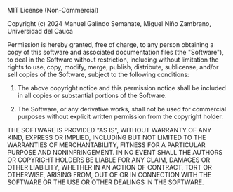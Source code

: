 MIT License (Non-Commercial)

Copyright (c) 2024 Manuel Galindo Semanate, Miguel Niño Zambrano, Universidad del Cauca

Permission is hereby granted, free of charge, to any person obtaining a copy
of this software and associated documentation files (the "Software"), to deal
in the Software without restriction, including without limitation the rights
to use, copy, modify, merge, publish, distribute, sublicense, and/or sell
copies of the Software, subject to the following conditions:

1. The above copyright notice and this permission notice shall be included in all
   copies or substantial portions of the Software.

2. The Software, or any derivative works, shall not be used for commercial
   purposes without explicit written permission from the copyright holder.

THE SOFTWARE IS PROVIDED "AS IS", WITHOUT WARRANTY OF ANY KIND, EXPRESS OR
IMPLIED, INCLUDING BUT NOT LIMITED TO THE WARRANTIES OF MERCHANTABILITY,
FITNESS FOR A PARTICULAR PURPOSE AND NONINFRINGEMENT. IN NO EVENT SHALL THE
AUTHORS OR COPYRIGHT HOLDERS BE LIABLE FOR ANY CLAIM, DAMAGES OR OTHER
LIABILITY, WHETHER IN AN ACTION OF CONTRACT, TORT OR OTHERWISE, ARISING FROM,
OUT OF OR IN CONNECTION WITH THE SOFTWARE OR THE USE OR OTHER DEALINGS IN
THE SOFTWARE.
